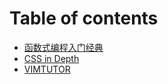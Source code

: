 # Table of contents

* [函数式编程入门经典](beginning-functional-javascript.md)
* [CSS in Depth](css-in-depth.md)
* [VIMTUTOR](vimtutor.md)

